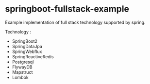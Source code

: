 # springboot-fullstack-example

Example implementation of full stack technology supported by spring.

Technology :
- SpringBoot2
- SpringDataJpa
- SpringWebflux
- SpringReactiveRedis
- Postgresql
- FlywayDB
- Mapstruct
- Lombok